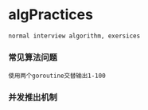 # algPractices
    normal interview algorithm, exersices

### 常见算法问题

    使用两个goroutine交替输出1-100

### 并发推出机制


